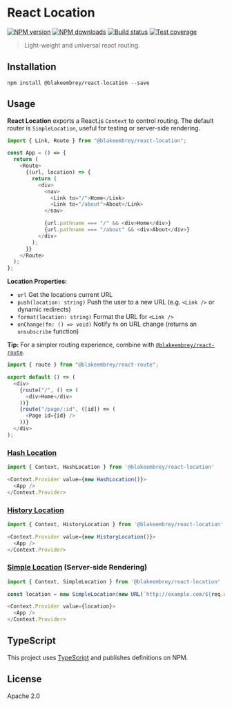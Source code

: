 # React Location

[![NPM version][npm-image]][npm-url]
[![NPM downloads][downloads-image]][downloads-url]
[![Build status][travis-image]][travis-url]
[![Test coverage][coveralls-image]][coveralls-url]

> Light-weight and universal react routing.

## Installation

```
npm install @blakeembrey/react-location --save
```

## Usage

**React Location** exports a React.js `Context` to control routing. The default router is `SimpleLocation`, useful for testing or server-side rendering.

```js
import { Link, Route } from "@blakeembrey/react-location";

const App = () => {
  return (
    <Route>
      {(url, location) => {
        return (
          <div>
            <nav>
              <Link to="/">Home</Link>
              <Link to="/about">About</Link>
            </nav>

            {url.pathname === "/" && <div>Home</div>}
            {url.pathname === "/about" && <div>About</div>}
          </div>
        );
      }}
    </Route>
  );
};
```

**Location Properties:**

- `url` Get the locations current URL
- `push(location: string)` Push the user to a new URL (e.g. `<Link />` or dynamic redirects)
- `format(location: string)` Format the URL for `<Link />`
- `onChange(fn: () => void)` Notify `fn` on URL change (returns an `unsubscribe` function)

**Tip:** For a simpler routing experience, combine with [`@blakeembrey/react-route`](https://github.com/blakeembrey/react-route).

```js
import { route } from "@blakeembrey/react-route";

export default () => (
  <div>
    {route("/", () => (
      <div>Home</div>
    ))}
    {route("/page/:id", ([id]) => (
      <Page id={id} />
    ))}
  </div>
);
```

### [Hash Location](examples/hash/app.js)

```js
import { Context, HashLocation } from '@blakeembrey/react-location'

<Context.Provider value={new HashLocation()}>
  <App />
</Context.Provider>
```

### [History Location](examples/history/app.js)

```js
import { Context, HistoryLocation } from '@blakeembrey/react-location'

<Context.Provider value={new HistoryLocation()}>
  <App />
</Context.Provider>
```

### [Simple Location](examples/simple/app.js) (Server-side Rendering)

```js
import { Context, SimpleLocation } from '@blakeembrey/react-location'

const location = new SimpleLocation(new URL(`http://example.com/${req.url}`))

<Context.Provider value={location}>
  <App />
</Context.Provider>
```

## TypeScript

This project uses [TypeScript](https://github.com/Microsoft/TypeScript) and publishes definitions on NPM.

## License

Apache 2.0

[npm-image]: https://img.shields.io/npm/v/@blakeembrey/react-location.svg?style=flat
[npm-url]: https://npmjs.org/package/@blakeembrey/react-location
[downloads-image]: https://img.shields.io/npm/dm/@blakeembrey/react-location.svg?style=flat
[downloads-url]: https://npmjs.org/package/@blakeembrey/react-location
[travis-image]: https://img.shields.io/travis/blakeembrey/react-location.svg?style=flat
[travis-url]: https://travis-ci.org/blakeembrey/react-location
[coveralls-image]: https://img.shields.io/coveralls/blakeembrey/react-location.svg?style=flat
[coveralls-url]: https://coveralls.io/r/blakeembrey/react-location?branch=master
